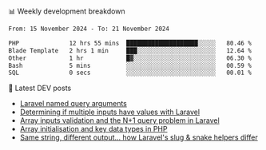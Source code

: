 📊 Weekly development breakdown
<!--START_SECTION:waka-->

```txt
From: 15 November 2024 - To: 21 November 2024

PHP              12 hrs 55 mins  ████████████████████░░░░░   80.46 %
Blade Template   2 hrs 1 min     ███░░░░░░░░░░░░░░░░░░░░░░   12.64 %
Other            1 hr            █▓░░░░░░░░░░░░░░░░░░░░░░░   06.30 %
Bash             5 mins          ░░░░░░░░░░░░░░░░░░░░░░░░░   00.59 %
SQL              0 secs          ░░░░░░░░░░░░░░░░░░░░░░░░░   00.01 %
```

<!--END_SECTION:waka-->

📕 Latest DEV posts
<!-- BLOG-POST-LIST:START -->
- [Laravel named query arguments](https://dev.to/michaelvickersuk/laravel-named-query-arguments-28kd)
- [Determining if multiple inputs have values with Laravel](https://dev.to/michaelvickersuk/determining-if-multiple-inputs-have-values-with-laravel-km6)
- [Array inputs validation and the N+1 query problem in Laravel](https://dev.to/michaelvickersuk/array-inputs-validation-and-the-n1-query-problem-in-laravel-2agb)
- [Array initialisation and key data types in PHP](https://dev.to/michaelvickersuk/array-initialisation-and-key-data-types-in-php-1e5b)
- [Same string, different output... how Laravel&#39;s slug &amp; snake helpers differ](https://dev.to/michaelvickersuk/same-string-different-output-how-laravels-slug-snake-helpers-differ-1ccj)
<!-- BLOG-POST-LIST:END -->
